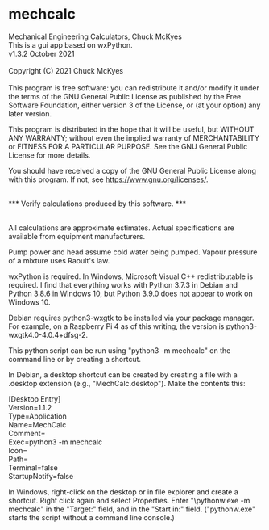 # mechcalc

Mechanical Engineering Calculators, Chuck McKyes<br>
This is a gui app based on wxPython.<br>
v1.3.2 October 2021<br>
<br>
Copyright (C) 2021 Chuck McKyes</br>
<br>
This program is free software: you can redistribute it and/or modify
it under the terms of the GNU General Public License as published by
the Free Software Foundation, either version 3 of the License, or
(at your option) any later version.

This program is distributed in the hope that it will be useful,
but WITHOUT ANY WARRANTY; without even the implied warranty of
MERCHANTABILITY or FITNESS FOR A PARTICULAR PURPOSE.  See the
GNU General Public License for more details.

You should have received a copy of the GNU General Public License
along with this program.  If not, see <https://www.gnu.org/licenses/>.

<br>
*** Verify calculations produced by this software. ***<br><br>

All calculations are approximate estimates. Actual specifications
are available from equipment manufacturers.

Pump power and head assume cold water being pumped.
Vapour pressure of a mixture uses Raoult's law.

wxPython is required. In Windows, Microsoft Visual C++
redistributable is required. I find that everything works
with Python 3.7.3 in Debian and Python 3.8.6 in Windows 10,
but Python 3.9.0 does not appear to work on Windows 10.

Debian requires python3-wxgtk to be installed via your package manager.
For example, on a Raspberry Pi 4 as of this writing, the version is
python3-wxgtk4.0-4.0.4+dfsg-2.

This python script can be run using "python3 -m mechcalc" on the
command line or by creating a shortcut.

In Debian, a desktop shortcut can be created by creating
a file with a .desktop extension (e.g., "MechCalc.desktop").
Make the contents this:

[Desktop Entry]<br>
Version=1.1.2<br>
Type=Application<br>
Name=MechCalc<br>
Comment=<br>
Exec=python3 -m mechcalc<br>
Icon=<br>
Path=<br>
Terminal=false<br>
StartupNotify=false<br>

In Windows, right-click on the desktop or in file explorer
and create a shortcut. Right click again and select Properties.
Enter "<your python install directory>\pythonw.exe -m mechcalc"
in the "Target:" field, and <your python install directory>
in the "Start in:" field. ("pythonw.exe" starts the script without
a command line console.)
